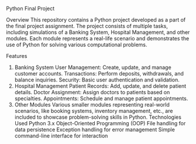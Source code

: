 Python Final Project


Overview
This repository contains a Python project developed as a part of the final project assignment. The project consists of multiple tasks, including simulations of a Banking System, Hospital Management, and other modules. Each module represents a real-life scenario and demonstrates the use of Python for solving various computational problems.

Features
1. Banking System
User Management: Create, update, and manage customer accounts.
Transactions: Perform deposits, withdrawals, and balance inquiries.
Security: Basic user authentication and validation.
2. Hospital Management
Patient Records: Add, update, and delete patient details.
Doctor Assignment: Assign doctors to patients based on specialties.
Appointments: Schedule and manage patient appointments.
3. Other Modules
Various smaller modules representing real-world scenarios, like booking systems, inventory management, etc., are included to showcase problem-solving skills in Python.
Technologies Used
Python 3.x
Object-Oriented Programming (OOP)
File handling for data persistence
Exception handling for error management
Simple command-line interface for interaction
